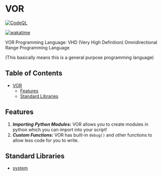 # VOR
[![CodeQL](https://github.com/VOR-Lang/vor/actions/workflows/github-code-scanning/codeql/badge.svg)](https://github.com/VOR-Lang/vor/actions/workflows/github-code-scanning/codeql)

[![wakatime](https://wakatime.com/badge/github/VOR-Lang/vor.svg)](https://wakatime.com/badge/github/VOR-Lang/vor)

VOR Programming Language: VHD (Very High Definition) Omnidirectional Range Programming Language

(This basically means this is a general purpose programming language)

## Table of Contents
- [VOR](#vor)
  - [Features](#features)
  - [Standard Libraries](#standard-libraries)

## Features

1. ***Importing Python Modules:*** VOR allows you to create modules in python which you can import into your script!
2. ***Custom Functions:*** VOR has built-in `debug()` and other functions to allow less code for you to write.

## Standard Libraries

- [system](https://github.com/Vor-Lang/system-lib)
